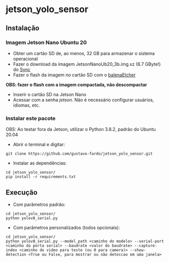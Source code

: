 # jetson_yolo_sensor

## Instalação
### Imagem Jetson Nano Ubuntu 20
-   Obter um cartão SD de, ao menos, 32 GB para armazenar o sistema operacional 
-   Fazer o download da imagem JetsonNanoUb20_3b.img.xz (8.7 GByte!) do [Sync](https://ln5.sync.com/dl/403a73c60/bqppm39m-mh4qippt-u5mhyyfi-nnma8c4t/view/default/14418794280004)
-   Fazer o flash da imagem no cartão SD com o [balenaEtcher](https://etcher.balena.io/)

  **OBS: fazer o flash com a imagem compactada, não descompactar**
- Inserir o cartão SD na Jetson Nano
- Acessar com a senha *jetson*. Não é necessário configurar usuários, idiomas, etc.



### Instalar este pacote
OBS: Ao testar fora da Jetson, utilizar o Python 3.8.2, padrão do Ubuntu 20.04

- Abrir o terminal e digitar:
```
git clone https://github.com/gustavo-fardo/jetson_yolo_sensor.git
```
- Instalar as dependências:
```
cd jetson_yolo_sensor/
pip install -r requirements.txt
```
## Execução
- Com parâmetros padrão:
```
cd jetson_yolo_sensor/
python yolov8_serial.py
```
- Com parâmetros personalizados (todos opcionais):
```
cd jetson_yolo_sensor/
python yolov8_serial.py --model_path <caminho do modelo> --serial-port <caminho da porta serial> --baudrate <valor do baudrate> --capture-index <caminho do video para teste (ou 0 para camera)> --show-detection <True ou False, para mostrar ou não deteccao em uma janela>
```
